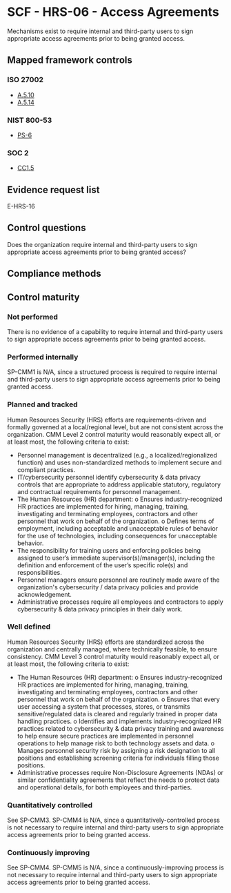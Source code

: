 # SCF - HRS-06 - Access Agreements
Mechanisms exist to require internal and third-party users to sign appropriate access agreements prior to being granted access.
## Mapped framework controls
### ISO 27002
- [A.5.10](../iso27002/a-5.md#a510)
- [A.5.14](../iso27002/a-5.md#a514)

### NIST 800-53
- [PS-6](../nist80053/ps-6.md)

### SOC 2
- [CC1.5](../soc2/cc15.md)

## Evidence request list
E-HRS-16

## Control questions
Does the organization require internal and third-party users to sign appropriate access agreements prior to being granted access?

## Compliance methods


## Control maturity
### Not performed
There is no evidence of a capability to require internal and third-party users to sign appropriate access agreements prior to being granted access.

### Performed internally
SP-CMM1 is N/A, since a structured process is required to require internal and third-party users to sign appropriate access agreements prior to being granted access.

### Planned and tracked
Human Resources Security (HRS) efforts are requirements-driven and formally governed at a local/regional level, but are not consistent across the organization. CMM Level 2 control maturity would reasonably expect all, or at least most, the following criteria to exist:
- Personnel management is decentralized (e.g., a localized/regionalized function) and uses non-standardized methods to implement secure and compliant practices.
- IT/cybersecurity personnel identify cybersecurity & data privacy controls that are appropriate to address applicable statutory, regulatory and contractual requirements for personnel management.
- The Human Resources (HR) department:
o	Ensures industry-recognized HR practices are implemented for hiring, managing, training, investigating and terminating employees, contractors and other personnel that work on behalf of the organization.
o	Defines terms of employment, including acceptable and unacceptable rules of behavior for the use of technologies, including consequences for unacceptable behavior.
- The responsibility for training users and enforcing policies being assigned to user’s immediate supervisor(s)/manager(s), including the definition and enforcement of the user’s specific role(s) and responsibilities.
- Personnel managers ensure personnel are routinely made aware of the organization's cybersecurity / data privacy policies and provide acknowledgement.
- Administrative processes require all employees and contractors to apply cybersecurity & data privacy principles in their daily work.

### Well defined
Human Resources Security (HRS) efforts are standardized across the organization and centrally managed, where technically feasible, to ensure consistency. CMM Level 3 control maturity would reasonably expect all, or at least most, the following criteria to exist:
- The Human Resources (HR) department:
o	Ensures industry-recognized HR practices are implemented for hiring, managing, training, investigating and terminating employees, contractors and other personnel that work on behalf of the organization.
o	Ensures that every user accessing a system that processes, stores, or transmits sensitive/regulated data is cleared and regularly trained in proper data handling practices.
o	Identifies and implements industry-recognized HR practices related to cybersecurity & data privacy training and awareness to help ensure secure practices are implemented in personnel operations to help manage risk to both technology assets and data.
o	Manages personnel security risk by assigning a risk designation to all positions and establishing screening criteria for individuals filling those positions.
- Administrative processes require Non-Disclosure Agreements (NDAs) or similar confidentiality agreements that reflect the needs to protect data and operational details, for both employees and third-parties.

### Quantitatively controlled
See SP-CMM3. SP-CMM4 is N/A, since a quantitatively-controlled process is not necessary to require internal and third-party users to sign appropriate access agreements prior to being granted access.

### Continuously improving
See SP-CMM4. SP-CMM5 is N/A, since a continuously-improving process is not necessary to require internal and third-party users to sign appropriate access agreements prior to being granted access.
